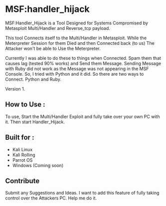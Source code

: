 # MSF:handler_hijack
MSF:Handler_Hijack is a Tool Designed for Systems Compromised by
Metasploit Multi/Handler and Reverse_tcp payload. 

This tool Connects itself to the Multi/Handler in Metasploit. While the Meterpreter Session
for them Died and then Connected back (to us) The Attacker won't be able to Use the Meterpreter.

Currently I was able to do these to things when Connected. Spam them
that causes lag (tested 90% works) and Send them Message. Sending Message with Ruby did not work
as the Message was not appearing in the MSF Console. So, I tried with Python and it did.
So there are two ways to Connect. Python and Ruby.

Version 1.

## How to Use : 
To use, Start the Multi/Handler Exploit and fully take over your own PC with it. Then start Handler_Hijack.

## Built for : 
- Kali Linux
- Kali Rolling
- Parrot OS
- Windows (Coming soon)

## Contribute
Submit any Suggestions and Ideas. I want to add this feature of fully taking control over the Attackers PC. Help me do it. 
